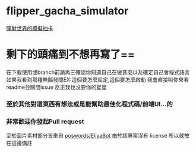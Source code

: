 # flipper_gacha_simulator
[彈射世界的模擬抽卡](http://paverschlev.link/)

# 剩下的頭痛到不想再寫了==
在下載使用或branch前請再三確認你知道自己在做甚麼以及確定自己會程式語言
如果我看到那種無腦發問EX:這個要怎麼設定,這個要怎麼啟動
我會直接叫你來看readme並關閉issue
反正我也沒要你的星星

### 至於其他對這東西有想法或是能幫助最佳化程式碼/前端UI...的
### 非常歡迎你發起Pull request

至於圖片素材部分皆來自 [poswords/EliyaBot](https://github.com/poswords/EliyaBot)
由於該專案沒有 license 所以就放在這邊備註